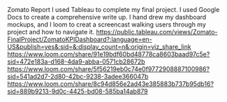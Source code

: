 ##
Zomato Report
I used Tableau to complete my final project. I used Google Docs to create a comprehensive write up. I hand drew my dashboard mockups, and I loom to
creat a screencast walking users through my project and how to navigate it.
https://public.tableau.com/views/Zomato-FinalProject/ZomatoKPIDashboard?:language=en-US&publish=yes&:sid=&:display_count=n&:origin=viz_share_link
https://www.loom.com/share/91e19bdf60bd48778ca8603baad97c5e?sid=472e183a-d168-4da9-abba-0571cb28672b
https://www.loom.com/share/5f56219eb0c74e0f9772908887100986?sid=541ad2d7-2d80-42bc-9238-3adee366047b
https://www.loom.com/share/8c94d856e2ad43e385883b737b95db16?sid=889b9213-9d0c-4425-bd08-585ba14ab879